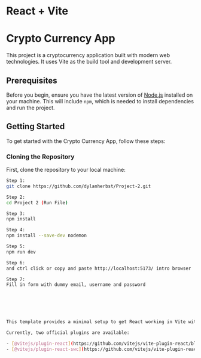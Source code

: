 # React + Vite

# Crypto Currency App

This project is a cryptocurrency application built with modern web technologies. It uses Vite as the build tool and development server.

## Prerequisites

Before you begin, ensure you have the latest version of [Node.js](https://nodejs.org/) installed on your machine. This will include `npm`, which is needed to install dependencies and run the project.

## Getting Started

To get started with the Crypto Currency App, follow these steps:

### Cloning the Repository

First, clone the repository to your local machine:

```bash
Step 1:
git clone https://github.com/dylanherbst/Project-2.git

Step 2:
cd Project 2 (Run File)

Step 3:
npm install

Step 4:
npm install --save-dev nodemon

Step 5:
npm run dev

Step 6:
and ctrl click or copy and paste http://localhost:5173/ intro browser

Step 7:
Fill in form with dummy email, username and password






This template provides a minimal setup to get React working in Vite with HMR and some ESLint rules.

Currently, two official plugins are available:

- [@vitejs/plugin-react](https://github.com/vitejs/vite-plugin-react/blob/main/packages/plugin-react/README.md) uses [Babel](https://babeljs.io/) for Fast Refresh
- [@vitejs/plugin-react-swc](https://github.com/vitejs/vite-plugin-react-swc) uses [SWC](https://swc.rs/) for Fast Refresh
```
